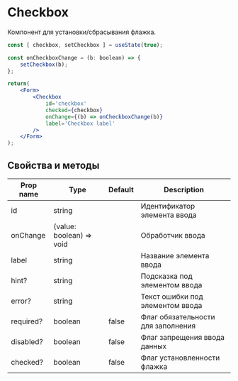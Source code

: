 # Checkbox
Компонент для установки/сбрасывания флажка.

```jsx
const [ checkbox, setCheckbox ] = useState(true);

const onCheckboxChange = (b: boolean) => {
    setCheckbox(b);
};

return(
    <Form>
        <Checkbox
            id='checkbox'
            checked={checkbox}
            onChange={(b) => onCheckboxChange(b)}
            label='Checkbox label'
        />
    </Form>
);
```

## Свойства и методы
|Prop name|Type|Default|Description|
|---------|----|-------|-----------|
|id|string||Идентификатор элемента ввода|
|onChange|(value: boolean) => void||Обработчик ввода|
|label|string||Название элемента ввода|
|hint?|string||Подсказка под элементом ввода|
|error?|string||Текст ошибки под элементом ввода|
|required?|boolean|false|Флаг обязательности для заполнения|
|disabled?|boolean|false|Флаг запрещения ввода данных|
|checked?|boolean|false|Флаг установленности флажка|
